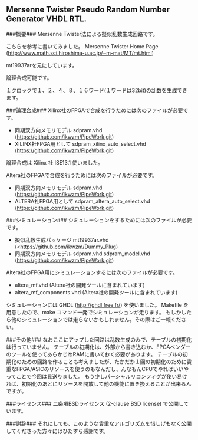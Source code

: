 Mersenne Twister Pseudo Random Number Generator VHDL RTL.
---------------------------------------------------------

###概要###
Mersenne Twister法による擬似乱数生成回路です。

こちらを参考に書いてみました。
Mersenne Twister Home Page (http://www.math.sci.hiroshima-u.ac.jp/~m-mat/MT/mt.html)

mt19937arを元にしています。

論理合成可能です。

１クロックで１、２、４、８、１６ワード(１ワードは32bit)の乱数を生成できます。

###論理合成###
Xilinx社のFPGAで合成を行うためには次のファイルが必要です。

* 同期双方向メモリモデル sdpram.vhd (<https://github.com/ikwzm/PipeWork.git>)
* XILINX社FPGA用として   sdpram_xilinx_auto_select.vhd (<https://github.com/ikwzm/PipeWork.git>)

論理合成は Xilinx 社 ISE13.1 使いました。

Altera社のFPGAで合成を行うためには次のファイルが必要です。

* 同期双方向メモリモデル sdpram.vhd (<https://github.com/ikwzm/PipeWork.git>)
* ALTERA社FPGA用として   sdpram_altera_auto_select.vhd (<https://github.com/ikwzm/PipeWork.git>)

###シミュレーション###
シミュレーションをするためには次のファイルが必要です。

* 擬似乱数生成パッケージ mt19937ar.vhd (<https://github.com/ikwzm/Dummy_Plug)
* 同期双方向メモリモデル sdpram.vhd sdpram_model.vhd (<https://github.com/ikwzm/PipeWork.git>)

Altera社のFPGA用にシミュレーションするには次のファイルが必要です。

* altera_mf.vhd                 (Altera社の開発ツールに含まれています)
* altera_mf_components.vhd      (Altera社の開発ツールに含まれています)

シミュレーションには GHDL (http://ghdl.free.fr/) を使いました。
Makefile を用意したので、make コマンド一発でシミュレーションが走ります。
もしかしたら他のシミュレーションでは走らないかもしれません。その際はご一報ください。

###その他###
なおここにアップした回路は乱数生成のみで、テーブルの初期化は行っていません。
テーブルの初期化は、外部から書き込むか、FPGAベンダーのツールを使ってあらかじめRAMに書いておく必要があります。
テーブルの初期化のための回路を作ることも考えましたが、たかだか１回の初期化のために貴重なFPGA/ASICのリソースを使うのもなんだし、んなもんCPUでやればいいやってことで今回は見送りました。
もう少しパーシャルリコンフィグが使い易ければ、初期化のあとにリソースを開放して他の機能に置き換えることが出来るんですが。

###ライセンス###
二条項BSDライセンス (2-clause BSD license) で公開しています。

###謝辞###
それにしても、このような貴重なアルゴリズムを惜しげもなく公開してくださった方々にはひたすら感謝です。
